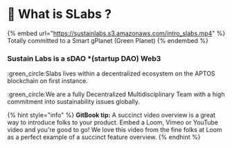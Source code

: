 # 🌱 What is SLabs ?

{% embed url="https://sustainlabs.s3.amazonaws.com/intro_slabs.mp4" %}
Totally committed to a Smart gPlanet (Green Planet)
{% endembed %}

### Sustain Labs is a sDAO \*(startup DAO) Web3

:green\_circle:Slabs lives within a decentralized ecosystem on the APTOS blockchain on first instance.

:green\_circle:We are a fully Decentralized Multidisciplinary Team with a high commitment into sustainability issues globally.



{% hint style="info" %}
**GitBook tip:** A succinct video overview is a great way to introduce folks to your product. Embed a Loom, Vimeo or YouTube video and you're good to go! We love this video from the fine folks at Loom as a perfect example of a succinct feature overview.
{% endhint %}





